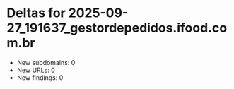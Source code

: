 # Deltas for 2025-09-27_191637_gestordepedidos.ifood.com.br
- New subdomains: 0
- New URLs: 0
- New findings: 0

